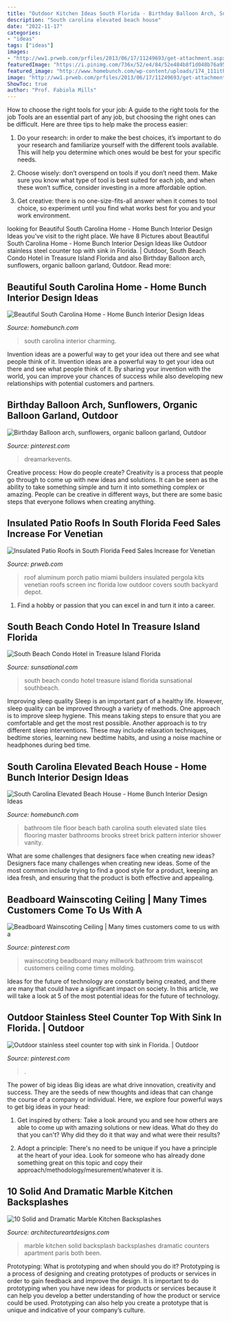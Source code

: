 ```yaml
---
title: "Outdoor Kitchen Ideas South Florida - Birthday Balloon Arch, Sunflowers, Organic Balloon Garland, Outdoor"
description: "South carolina elevated beach house"
date: "2022-11-17"
categories:
- "ideas"
tags: ["ideas"]
images:
- "http://ww1.prweb.com/prfiles/2013/06/17/11249693/get-attachment.aspx.jpeg"
featuredImage: "https://i.pinimg.com/736x/52/e4/84/52e484b8f1d048b76a95b3ca2f667d1d--beadboard-wainscoting-wainscoting-ideas.jpg"
featured_image: "http://www.homebunch.com/wp-content/uploads/174_111ithecawcreek2.jpg"
image: "http://ww1.prweb.com/prfiles/2013/06/17/11249693/get-attachment.aspx.jpeg"
ShowToc: true
author: "Prof. Fabiola Mills"
---
```



How to choose the right tools for your job: A guide to the right tools for the job
Tools are an essential part of any job, but choosing the right ones can be difficult. Here are three tips to help make the process easier:
1. Do your research: in order to make the best choices, it’s important to do your research and familiarize yourself with the different tools available. This will help you determine which ones would be best for your specific needs.

2. Choose wisely: don’t overspend on tools if you don’t need them. Make sure you know what type of tool is best suited for each job, and when these won’t suffice, consider investing in a more affordable option.

3. Get creative: there is no one-size-fits-all answer when it comes to tool choice, so experiment until you find what works best for you and your work environment.

	

		
looking for Beautiful South Carolina Home - Home Bunch Interior Design Ideas you've visit to the right place. We have 8 Pictures about Beautiful South Carolina Home - Home Bunch Interior Design Ideas like Outdoor stainless steel counter top with sink in Florida. | Outdoor, South Beach Condo Hotel in Treasure Island Florida and also Birthday Balloon arch, sunflowers, organic balloon garland, Outdoor. Read more:
		
    
## Beautiful South Carolina Home - Home Bunch Interior Design Ideas

<img loading=lazy src="http://www.homebunch.com/wp-content/uploads/174_111ithecawcreek2.jpg" onerror="this.onerror=null;this.src='https://tse1.mm.bing.net/th?id=OIP.2ZkCkt__vNVuvNDWFAjVtgHaJ3&amp;pid=15.1';" alt="Beautiful South Carolina Home - Home Bunch Interior Design Ideas">

_Source: homebunch.com_

>south carolina interior charming. 

	

Invention ideas are a powerful way to get your idea out there and see what people think of it.
Invention ideas are a powerful way to get your idea out there and see what people think of it. By sharing your invention with the world, you can improve your chances of success while also developing new relationships with potential customers and partners.

    
## Birthday Balloon Arch, Sunflowers, Organic Balloon Garland, Outdoor

<img loading=lazy src="https://i.pinimg.com/736x/ec/52/d3/ec52d36e76b50dde979490d4016e592e.jpg" onerror="this.onerror=null;this.src='https://tse3.mm.bing.net/th?id=OIP.17_Skq11V4rGeASbmyZ52QHaJ3&amp;pid=15.1';" alt="Birthday Balloon arch, sunflowers, organic balloon garland, Outdoor">

_Source: pinterest.com_

>dreamarkevents. 

	

Creative process: How do people create?
Creativity is a process that people go through to come up with new ideas and solutions. It can be seen as the ability to take something simple and turn it into something complex or amazing. People can be creative in different ways, but there are some basic steps that everyone follows when creating anything.

    
## Insulated Patio Roofs In South Florida Feed Sales Increase For Venetian

<img loading=lazy src="http://ww1.prweb.com/prfiles/2013/06/17/11249693/get-attachment.aspx.jpeg" onerror="this.onerror=null;this.src='https://tse3.mm.bing.net/th?id=OIP.RlxYtzqwqthToOR3En7MSgHaHN&amp;pid=15.1';" alt="Insulated Patio Roofs in South Florida Feed Sales Increase for Venetian">

_Source: prweb.com_

>roof aluminum porch patio miami builders insulated pergola kits venetian roofs screen inc florida low outdoor covers south backyard depot. 

	

1. Find a hobby or passion that you can excel in and turn it into a career.

    
## South Beach Condo Hotel In Treasure Island Florida

<img loading=lazy src="http://www.sunsational.com/img/southbeach/22.jpg" onerror="this.onerror=null;this.src='https://tse1.mm.bing.net/th?id=OIP.t7xbYZHgC9eVkvYsp5QScwHaEJ&amp;pid=15.1';" alt="South Beach Condo Hotel in Treasure Island Florida">

_Source: sunsational.com_

>south beach condo hotel treasure island florida sunsational southbeach. 

	

Improving sleep quality
Sleep is an important part of a healthy life. However, sleep quality can be improved through a variety of methods. One approach is to improve sleep hygiene. This means taking steps to ensure that you are comfortable and get the most rest possible. Another approach is to try different sleep interventions. These may include relaxation techniques, bedtime stories, learning new bedtime habits, and using a noise machine or headphones during bed time.

    
## South Carolina Elevated Beach House - Home Bunch Interior Design Ideas

<img loading=lazy src="http://www.homebunch.com/wp-content/uploads/Bathroom.-Bathroom-Floor-Tiles.-Brick-pattern-tile.-Bathroom-Built-in.-Lights-on-mirror.-Louver-doors.-Master-bath.-Stone-tile.-White-wash.jpg" onerror="this.onerror=null;this.src='https://tse4.mm.bing.net/th?id=OIP.RyNeS1ONQzPNCYF0sVD3XQHaLK&amp;pid=15.1';" alt="South Carolina Elevated Beach House - Home Bunch Interior Design Ideas">

_Source: homebunch.com_

>bathroom tile floor beach bath carolina south elevated slate tiles flooring master bathrooms brooks street brick pattern interior shower vanity. 

	

What are some challenges that designers face when creating new ideas?
Designers face many challenges when creating new ideas. Some of the most common include trying to find a good style for a product, keeping an idea fresh, and ensuring that the product is both effective and appealing.

    
## Beadboard Wainscoting Ceiling | Many Times Customers Come To Us With A

<img loading=lazy src="https://i.pinimg.com/736x/52/e4/84/52e484b8f1d048b76a95b3ca2f667d1d--beadboard-wainscoting-wainscoting-ideas.jpg" onerror="this.onerror=null;this.src='https://tse2.mm.bing.net/th?id=OIP._R37N5ptQiRo-_U7iwJqbQHaJ4&amp;pid=15.1';" alt="Beadboard Wainscoting Ceiling | Many times customers come to us with a">

_Source: pinterest.com_

>wainscoting beadboard many millwork bathroom trim wainscot customers ceiling come times molding. 

	

Ideas for the future of technology are constantly being created, and there are many that could have a significant impact on society. In this article, we will take a look at 5 of the most potential ideas for the future of technology.

    
## Outdoor Stainless Steel Counter Top With Sink In Florida. | Outdoor

<img loading=lazy src="https://i.pinimg.com/736x/ea/9a/f9/ea9af96d7391ab6c0fba9a61499a4325--outdoor-island-stainless-steel-counters.jpg" onerror="this.onerror=null;this.src='https://tse1.mm.bing.net/th?id=OIP.Qd7CnmeWsRngrPrC6NdmHwHaFj&amp;pid=15.1';" alt="Outdoor stainless steel counter top with sink in Florida. | Outdoor">

_Source: pinterest.com_

>. 

	

The power of big ideas
Big ideas are what drive innovation, creativity and success. They are the seeds of new thoughts and ideas that can change the course of a company or individual. Here, we explore four powerful ways to get big ideas in your head:
1. Get inspired by others: Take a look around you and see how others are able to come up with amazing solutions or new ideas. What do they do that you can't? Why did they do it that way and what were their results?

2. Adopt a principle: There's no need to be unique if you have a principle at the heart of your idea. Look for someone who has already done something great on this topic and copy their approach/methodology/mesurement/whatever it is.

    
## 10 Solid And Dramatic Marble Kitchen Backsplashes

<img loading=lazy src="http://www.architectureartdesigns.com/wp-content/uploads/2019/04/marble-kitchen5-630x945.jpg" onerror="this.onerror=null;this.src='https://tse2.mm.bing.net/th?id=OIP.c8HuZcUA2jeuao295FcpjAHaLH&amp;pid=15.1';" alt="10 Solid and Dramatic Marble Kitchen Backsplashes">

_Source: architectureartdesigns.com_

>marble kitchen solid backsplash backsplashes dramatic counters apartment paris both been. 

	

Prototyping: What is prototyping and when should you do it?
Prototyping is a process of designing and creating prototypes of products or services in order to gain feedback and improve the design. It is important to do prototyping when you have new ideas for products or services because it can help you develop a better understanding of how the product or service could be used. Prototyping can also help you create a prototype that is unique and indicative of your company’s culture.

